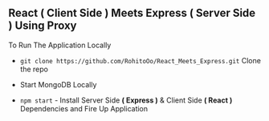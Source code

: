 ## React ( Client Side )  Meets Express ( Server Side ) Using **Proxy**

To Run The Application Locally

- `git clone https://github.com/RohitoOo/React_Meets_Express.git` Clone the repo

- Start MongoDB Locally   

- `npm start` - Install Server Side **( Express )** & Client Side **( React )** Dependencies and Fire Up Application  
